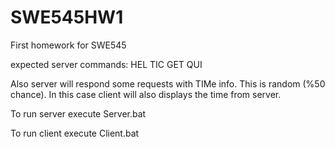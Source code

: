 # SWE545HW1
First homework for SWE545

expected server commands:
HEL
TIC
GET <CountryName as it appears in codes.txt>
QUI

Also server will respond some requests with TIMe info. This is random (%50 chance). In this case client will also displays the time from server.

To run server execute Server.bat

To run client execute Client.bat
